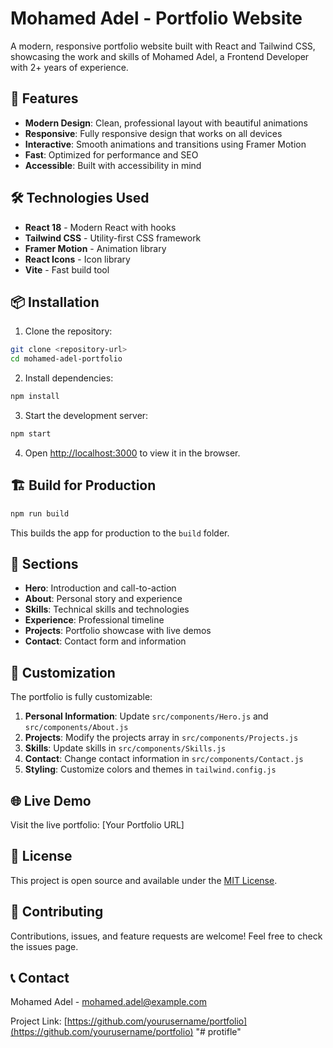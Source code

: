 # Mohamed Adel - Portfolio Website

A modern, responsive portfolio website built with React and Tailwind CSS, showcasing the work and skills of Mohamed Adel, a Frontend Developer with 2+ years of experience.

## 🚀 Features

- **Modern Design**: Clean, professional layout with beautiful animations
- **Responsive**: Fully responsive design that works on all devices
- **Interactive**: Smooth animations and transitions using Framer Motion
- **Fast**: Optimized for performance and SEO
- **Accessible**: Built with accessibility in mind

## 🛠️ Technologies Used

- **React 18** - Modern React with hooks
- **Tailwind CSS** - Utility-first CSS framework
- **Framer Motion** - Animation library
- **React Icons** - Icon library
- **Vite** - Fast build tool

## 📦 Installation

1. Clone the repository:

```bash
git clone <repository-url>
cd mohamed-adel-portfolio
```

2. Install dependencies:

```bash
npm install
```

3. Start the development server:

```bash
npm start
```

4. Open [http://localhost:3000](http://localhost:3000) to view it in the browser.

## 🏗️ Build for Production

```bash
npm run build
```

This builds the app for production to the `build` folder.

## 📱 Sections

- **Hero**: Introduction and call-to-action
- **About**: Personal story and experience
- **Skills**: Technical skills and technologies
- **Experience**: Professional timeline
- **Projects**: Portfolio showcase with live demos
- **Contact**: Contact form and information

## 🎨 Customization

The portfolio is fully customizable:

1. **Personal Information**: Update `src/components/Hero.js` and `src/components/About.js`
2. **Projects**: Modify the projects array in `src/components/Projects.js`
3. **Skills**: Update skills in `src/components/Skills.js`
4. **Contact**: Change contact information in `src/components/Contact.js`
5. **Styling**: Customize colors and themes in `tailwind.config.js`

## 🌐 Live Demo

Visit the live portfolio: [Your Portfolio URL]

## 📄 License

This project is open source and available under the [MIT License](LICENSE).

## 🤝 Contributing

Contributions, issues, and feature requests are welcome! Feel free to check the issues page.

## 📞 Contact

Mohamed Adel - [mohamed.adel@example.com](mailto:mohamed.adel@example.com)

Project Link: [https://github.com/yourusername/portfolio](https://github.com/yourusername/portfolio)
"# protifle" 
